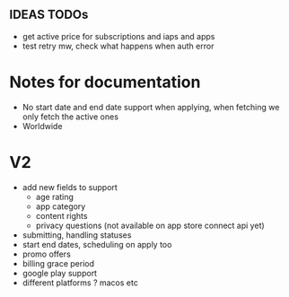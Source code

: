 ## IDEAS TODOs

- get active price for subscriptions and iaps and apps
- test retry mw, check what happens when auth error

# Notes for documentation

- No start date and end date support when applying, when fetching we only fetch the active ones
- Worldwide

# V2

- add new fields to support
  - age rating
  - app category
  - content rights
  - privacy questions (not available on app store connect api yet)
- submitting, handling statuses
- start end dates, scheduling on apply too
- promo offers
- billing grace period
- google play support
- different platforms ? macos etc
